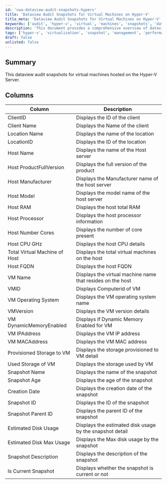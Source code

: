 ```yaml
---
id: 'cwa-dataview-audit-snapshots-hyperv'
title: 'Dataview Audit Snapshots for Virtual Machines on Hyper-V'
title_meta: 'Dataview Audit Snapshots for Virtual Machines on Hyper-V'
keywords: ['audit', 'hyper-v', 'virtual', 'machines', 'snapshots', 'dataview']
description: 'This document provides a comprehensive overview of dataview audit snapshots for virtual machines hosted on the Hyper-V Server, detailing the various columns and their descriptions for better understanding and management of virtual environments.'
tags: ['hyper-v', 'virtualization', 'snapshot', 'management', 'performance']
draft: false
unlisted: false
---
```

## Summary

This dataview audit snapshots for virtual machines hosted on the Hyper-V Server.

## Columns

| Column                           | Description                                             |
|----------------------------------|---------------------------------------------------------|
| ClientID                         | Displays the ID of the client                           |
| Client Name                      | Displays the Name of the client                         |
| Location Name                    | Displays the name of the location                       |
| LocationID                       | Displays the ID of the location                         |
| Host Name                        | Displays the name of the Host server                    |
| Host ProductFullVersion          | Displays the full version of the product                |
| Host Manufacturer                 | Displays the Manufacturer name of the host server      |
| Host Model                       | Displays the model name of the host server              |
| Host RAM                         | Displays the host total RAM                             |
| Host Processor                   | Displays the host processor information                  |
| Host Number Cores                | Displays the number of core present                     |
| Host CPU GHz                     | Displays the host CPU details                           |
| Total Virtual Machine of Host    | Displays the total virtual machines on the host         |
| Host FQDN                       | Displays the host FQDN                                  |
| VM Name                          | Displays the virtual machine name that resides on the host |
| VMID                             | Displays Computerid of VM                               |
| VM Operating System              | Displays the VM operating system name                   |
| VMVersion                        | Displays the VM version details                         |
| VM DynamicMemoryEnabled          | Displays if Dynamic Memory Enabled for VM               |
| VM IPAddress                     | Displays the VM IP address                              |
| VM MACAddress                    | Displays the VM MAC address                             |
| Provisioned Storage to VM        | Displays the storage provisioned to VM detail           |
| Used Storage of VM               | Displays the storage used by VM                         |
| Snapshot Name                    | Displays the name of the snapshot                       |
| Snapshot Age                     | Displays the age of the snapshot                        |
| Creation Date                    | Displays the creation date of the snapshot              |
| Snapshot ID                      | Displays the ID of the snapshot                         |
| Snapshot Parent ID               | Displays the parent ID of the snapshot                  |
| Estimated Disk Usage             | Displays the estimated disk usage by the snapshot detail |
| Estimated Disk Max Usage         | Displays the Max disk usage by the snapshot             |
| Snapshot Description              | Displays the description of the snapshot                |
| Is Current Snapshot              | Displays whether the snapshot is current or not         |


